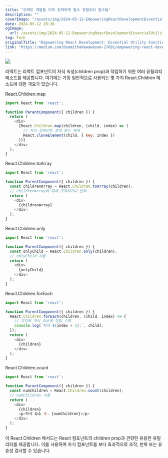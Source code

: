 ```yaml
---
title: "리액트 개발을 더욱 강력하게 필수 유틸리티 함수들"
description: ""
coverImage: "/assets/img/2024-05-12-EmpoweringReactDevelopmentEssentialUtilityFunctions_0.png"
date: 2024-05-12 20:30
ogImage: 
  url: /assets/img/2024-05-12-EmpoweringReactDevelopmentEssentialUtilityFunctions_0.png
tag: Tech
originalTitle: "Empowering React Development: Essential Utility Functions"
link: "https://medium.com/@samithahewawasam-27681/empowering-react-development-essential-utility-functions-0766aef65271"
---
```



<img src="/assets/img/2024-05-12-EmpoweringReactDevelopmentEssentialUtilityFunctions_0.png" />

리액트는 리액트 컴포넌트의 자식 속성(children prop)과 작업하기 위한 여러 유틸리티 메소드를 제공합니다. 여기에는 가장 일반적으로 사용되는 몇 가지 React.Children 메소드에 대한 개요가 있습니다.

React.Children.map

```js
import React from 'react';

function ParentComponent({ children }) {
  return (
    <div>
      {React.Children.map(children, (child, index) => (
        // 자식 컴포넌트 조작 또는 복제
        React.cloneElement(child, { key: index })
      ))}
    </div>
  );
}
```



React.Children.toArray

```js
import React from 'react';

function ParentComponent({ children }) {
  const childrenArray = React.Children.toArray(children);
  // childrenArray에 대해 조작하거나 반복
  return (
    <div>
      {childrenArray}
    </div>
  );
}
```

React.Children.only

```js
import React from 'react';

function ParentComponent({ children }) {
  const onlyChild = React.Children.only(children);
  // onlyChild 사용
  return (
    <div>
      {onlyChild}
    </div>
  );
}
```



React.Children.forEach

```js
import React from 'react';

function ParentComponent({ children }) {
  React.Children.forEach(children, (child, index) => {
    // 각각의 자식 요소에 작업 수행
    console.log(`자식 ${index + 1}:`, child);
  });
  return (
    <div>
      {children}
    </div>
  );
}
```

React.Children.count

```js
import React from 'react';

function ParentComponent({ children }) {
  const numChildren = React.Children.count(children);
  // numChildren 사용
  return (
    <div>
      {children}
      <p>자식 요소 수: {numChildren}</p>
    </div>
  );
}
```



이 React.Children 메서드는 React 컴포넌트의 children prop과 관련한 유용한 유틸리티를 제공합니다. 이를 사용하여 자식 컴포넌트를 보다 효과적으로 조작, 반복 또는 유효성 검사할 수 있습니다.